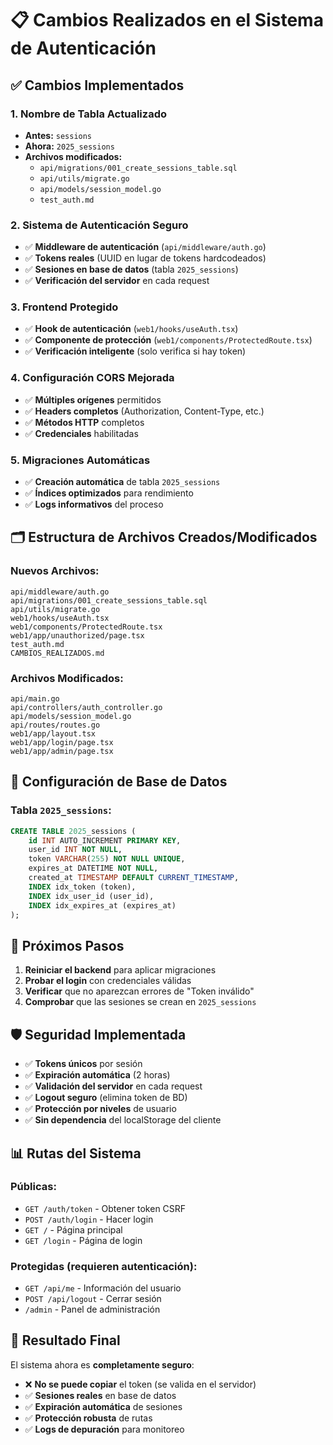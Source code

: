 # 📋 Cambios Realizados en el Sistema de Autenticación

## ✅ **Cambios Implementados**

### **1. Nombre de Tabla Actualizado**
- **Antes:** `sessions`
- **Ahora:** `2025_sessions`
- **Archivos modificados:**
  - `api/migrations/001_create_sessions_table.sql`
  - `api/utils/migrate.go`
  - `api/models/session_model.go`
  - `test_auth.md`

### **2. Sistema de Autenticación Seguro**
- ✅ **Middleware de autenticación** (`api/middleware/auth.go`)
- ✅ **Tokens reales** (UUID en lugar de tokens hardcodeados)
- ✅ **Sesiones en base de datos** (tabla `2025_sessions`)
- ✅ **Verificación del servidor** en cada request

### **3. Frontend Protegido**
- ✅ **Hook de autenticación** (`web1/hooks/useAuth.tsx`)
- ✅ **Componente de protección** (`web1/components/ProtectedRoute.tsx`)
- ✅ **Verificación inteligente** (solo verifica si hay token)

### **4. Configuración CORS Mejorada**
- ✅ **Múltiples orígenes** permitidos
- ✅ **Headers completos** (Authorization, Content-Type, etc.)
- ✅ **Métodos HTTP** completos
- ✅ **Credenciales** habilitadas

### **5. Migraciones Automáticas**
- ✅ **Creación automática** de tabla `2025_sessions`
- ✅ **Índices optimizados** para rendimiento
- ✅ **Logs informativos** del proceso

## 🗂️ **Estructura de Archivos Creados/Modificados**

### **Nuevos Archivos:**
```
api/middleware/auth.go
api/migrations/001_create_sessions_table.sql
api/utils/migrate.go
web1/hooks/useAuth.tsx
web1/components/ProtectedRoute.tsx
web1/app/unauthorized/page.tsx
test_auth.md
CAMBIOS_REALIZADOS.md
```

### **Archivos Modificados:**
```
api/main.go
api/controllers/auth_controller.go
api/models/session_model.go
api/routes/routes.go
web1/app/layout.tsx
web1/app/login/page.tsx
web1/app/admin/page.tsx
```

## 🔧 **Configuración de Base de Datos**

### **Tabla `2025_sessions`:**
```sql
CREATE TABLE 2025_sessions (
    id INT AUTO_INCREMENT PRIMARY KEY,
    user_id INT NOT NULL,
    token VARCHAR(255) NOT NULL UNIQUE,
    expires_at DATETIME NOT NULL,
    created_at TIMESTAMP DEFAULT CURRENT_TIMESTAMP,
    INDEX idx_token (token),
    INDEX idx_user_id (user_id),
    INDEX idx_expires_at (expires_at)
);
```

## 🚀 **Próximos Pasos**

1. **Reiniciar el backend** para aplicar migraciones
2. **Probar el login** con credenciales válidas
3. **Verificar** que no aparezcan errores de "Token inválido"
4. **Comprobar** que las sesiones se crean en `2025_sessions`

## 🛡️ **Seguridad Implementada**

- ✅ **Tokens únicos** por sesión
- ✅ **Expiración automática** (2 horas)
- ✅ **Validación del servidor** en cada request
- ✅ **Logout seguro** (elimina token de BD)
- ✅ **Protección por niveles** de usuario
- ✅ **Sin dependencia** del localStorage del cliente

## 📊 **Rutas del Sistema**

### **Públicas:**
- `GET /auth/token` - Obtener token CSRF
- `POST /auth/login` - Hacer login
- `GET /` - Página principal
- `GET /login` - Página de login

### **Protegidas (requieren autenticación):**
- `GET /api/me` - Información del usuario
- `POST /api/logout` - Cerrar sesión
- `/admin` - Panel de administración

## 🎯 **Resultado Final**

El sistema ahora es **completamente seguro**:
- ❌ **No se puede copiar** el token (se valida en el servidor)
- ✅ **Sesiones reales** en base de datos
- ✅ **Expiración automática** de sesiones
- ✅ **Protección robusta** de rutas
- ✅ **Logs de depuración** para monitoreo
